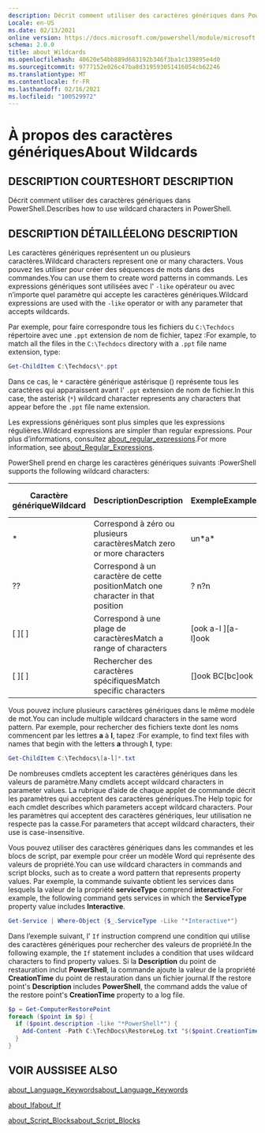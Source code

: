 ```yaml
---
description: Décrit comment utiliser des caractères génériques dans PowerShell.
Locale: en-US
ms.date: 02/13/2021
online version: https://docs.microsoft.com/powershell/module/microsoft.powershell.core/about/about_wildcards?view=powershell-7.2&WT.mc_id=ps-gethelp
schema: 2.0.0
title: about_Wildcards
ms.openlocfilehash: 40620e54bb889d683192b346f3ba1c139895e4d0
ms.sourcegitcommit: 9777152e026c47ba8d319593051416054cb62246
ms.translationtype: MT
ms.contentlocale: fr-FR
ms.lasthandoff: 02/16/2021
ms.locfileid: "100529972"
---
```

# <a name="about-wildcards"></a><span data-ttu-id="4c5c9-103">À propos des caractères génériques</span><span class="sxs-lookup"><span data-stu-id="4c5c9-103">About Wildcards</span></span>

## <a name="short-description"></a><span data-ttu-id="4c5c9-104">DESCRIPTION COURTE</span><span class="sxs-lookup"><span data-stu-id="4c5c9-104">SHORT DESCRIPTION</span></span>

<span data-ttu-id="4c5c9-105">Décrit comment utiliser des caractères génériques dans PowerShell.</span><span class="sxs-lookup"><span data-stu-id="4c5c9-105">Describes how to use wildcard characters in PowerShell.</span></span>

## <a name="long-description"></a><span data-ttu-id="4c5c9-106">DESCRIPTION DÉTAILLÉE</span><span class="sxs-lookup"><span data-stu-id="4c5c9-106">LONG DESCRIPTION</span></span>

<span data-ttu-id="4c5c9-107">Les caractères génériques représentent un ou plusieurs caractères.</span><span class="sxs-lookup"><span data-stu-id="4c5c9-107">Wildcard characters represent one or many characters.</span></span> <span data-ttu-id="4c5c9-108">Vous pouvez les utiliser pour créer des séquences de mots dans des commandes.</span><span class="sxs-lookup"><span data-stu-id="4c5c9-108">You can use them to create word patterns in commands.</span></span> <span data-ttu-id="4c5c9-109">Les expressions génériques sont utilisées avec l' `-like` opérateur ou avec n’importe quel paramètre qui accepte les caractères génériques.</span><span class="sxs-lookup"><span data-stu-id="4c5c9-109">Wildcard expressions are used with the `-like` operator or with any parameter that accepts wildcards.</span></span>

<span data-ttu-id="4c5c9-110">Par exemple, pour faire correspondre tous les fichiers du `C:\Techdocs` répertoire avec une `.ppt` extension de nom de fichier, tapez :</span><span class="sxs-lookup"><span data-stu-id="4c5c9-110">For example, to match all the files in the `C:\Techdocs` directory with a `.ppt` file name extension, type:</span></span>

```powershell
Get-ChildItem C:\Techdocs\*.ppt
```

<span data-ttu-id="4c5c9-111">Dans ce cas, le `*` caractère générique astérisque () représente tous les caractères qui apparaissent avant l' `.ppt` extension de nom de fichier.</span><span class="sxs-lookup"><span data-stu-id="4c5c9-111">In this case, the asterisk (`*`) wildcard character represents any characters that appear before the `.ppt` file name extension.</span></span>

<span data-ttu-id="4c5c9-112">Les expressions génériques sont plus simples que les expressions régulières.</span><span class="sxs-lookup"><span data-stu-id="4c5c9-112">Wildcard expressions are simpler than regular expressions.</span></span> <span data-ttu-id="4c5c9-113">Pour plus d’informations, consultez [about_regular_expressions](./about_Regular_Expressions.md).</span><span class="sxs-lookup"><span data-stu-id="4c5c9-113">For more information, see [about_Regular_Expressions](./about_Regular_Expressions.md).</span></span>

<span data-ttu-id="4c5c9-114">PowerShell prend en charge les caractères génériques suivants :</span><span class="sxs-lookup"><span data-stu-id="4c5c9-114">PowerShell supports the following wildcard characters:</span></span>

|<span data-ttu-id="4c5c9-115">Caractère générique</span><span class="sxs-lookup"><span data-stu-id="4c5c9-115">Wildcard</span></span>|<span data-ttu-id="4c5c9-116">Description</span><span class="sxs-lookup"><span data-stu-id="4c5c9-116">Description</span></span>               |<span data-ttu-id="4c5c9-117">Exemple</span><span class="sxs-lookup"><span data-stu-id="4c5c9-117">Example</span></span> |<span data-ttu-id="4c5c9-118">Faire correspondre</span><span class="sxs-lookup"><span data-stu-id="4c5c9-118">Match</span></span>        |<span data-ttu-id="4c5c9-119">Aucune correspondance</span><span class="sxs-lookup"><span data-stu-id="4c5c9-119">No Match</span></span>|
|--------|--------------------------|--------|-------------|--------|
|\*      |<span data-ttu-id="4c5c9-120">Correspond à zéro ou plusieurs caractères</span><span class="sxs-lookup"><span data-stu-id="4c5c9-120">Match zero or more characters</span></span> | <span data-ttu-id="4c5c9-121">un\*</span><span class="sxs-lookup"><span data-stu-id="4c5c9-121">a\*</span></span>  | <span data-ttu-id="4c5c9-122">aA, AG, Apple</span><span class="sxs-lookup"><span data-stu-id="4c5c9-122">aA, ag, Apple</span></span> | <span data-ttu-id="4c5c9-123">Banana</span><span class="sxs-lookup"><span data-stu-id="4c5c9-123">banana</span></span> |
|<span data-ttu-id="4c5c9-124">?</span><span class="sxs-lookup"><span data-stu-id="4c5c9-124">?</span></span>       |<span data-ttu-id="4c5c9-125">Correspond à un caractère de cette position</span><span class="sxs-lookup"><span data-stu-id="4c5c9-125">Match one character in that position</span></span> | <span data-ttu-id="4c5c9-126">? n</span><span class="sxs-lookup"><span data-stu-id="4c5c9-126">?n</span></span> | <span data-ttu-id="4c5c9-127">, dans, sur</span><span class="sxs-lookup"><span data-stu-id="4c5c9-127">an, in, on</span></span> | <span data-ttu-id="4c5c9-128">antécédent</span><span class="sxs-lookup"><span data-stu-id="4c5c9-128">ran</span></span> |
|<span data-ttu-id="4c5c9-129">\[ \]</span><span class="sxs-lookup"><span data-stu-id="4c5c9-129">\[ \]</span></span>   |<span data-ttu-id="4c5c9-130">Correspond à une plage de caractères</span><span class="sxs-lookup"><span data-stu-id="4c5c9-130">Match a range of characters</span></span> | <span data-ttu-id="4c5c9-131">\[ook a-l \]</span><span class="sxs-lookup"><span data-stu-id="4c5c9-131">\[a-l\]ook</span></span> | <span data-ttu-id="4c5c9-132">livre, Cook, look</span><span class="sxs-lookup"><span data-stu-id="4c5c9-132">book, cook, look</span></span> | <span data-ttu-id="4c5c9-133">prit</span><span class="sxs-lookup"><span data-stu-id="4c5c9-133">took</span></span> |
|<span data-ttu-id="4c5c9-134">\[ \]</span><span class="sxs-lookup"><span data-stu-id="4c5c9-134">\[ \]</span></span>   |<span data-ttu-id="4c5c9-135">Rechercher des caractères spécifiques</span><span class="sxs-lookup"><span data-stu-id="4c5c9-135">Match specific characters</span></span> | <span data-ttu-id="4c5c9-136">\[\]ook BC</span><span class="sxs-lookup"><span data-stu-id="4c5c9-136">\[bc\]ook</span></span> | <span data-ttu-id="4c5c9-137">livre, Cook</span><span class="sxs-lookup"><span data-stu-id="4c5c9-137">book, cook</span></span> | <span data-ttu-id="4c5c9-138">rester</span><span class="sxs-lookup"><span data-stu-id="4c5c9-138">hook</span></span> |

<span data-ttu-id="4c5c9-139">Vous pouvez inclure plusieurs caractères génériques dans le même modèle de mot.</span><span class="sxs-lookup"><span data-stu-id="4c5c9-139">You can include multiple wildcard characters in the same word pattern.</span></span> <span data-ttu-id="4c5c9-140">Par exemple, pour rechercher des fichiers texte dont les noms commencent par les lettres **a** à **l**, tapez :</span><span class="sxs-lookup"><span data-stu-id="4c5c9-140">For example, to find text files with names that begin with the letters **a** through **l**, type:</span></span>

```powershell
Get-ChildItem C:\Techdocs\[a-l]*.txt
```

<span data-ttu-id="4c5c9-141">De nombreuses cmdlets acceptent les caractères génériques dans les valeurs de paramètre.</span><span class="sxs-lookup"><span data-stu-id="4c5c9-141">Many cmdlets accept wildcard characters in parameter values.</span></span> <span data-ttu-id="4c5c9-142">La rubrique d’aide de chaque applet de commande décrit les paramètres qui acceptent des caractères génériques.</span><span class="sxs-lookup"><span data-stu-id="4c5c9-142">The Help topic for each cmdlet describes which parameters accept wildcard characters.</span></span> <span data-ttu-id="4c5c9-143">Pour les paramètres qui acceptent des caractères génériques, leur utilisation ne respecte pas la casse.</span><span class="sxs-lookup"><span data-stu-id="4c5c9-143">For parameters that accept wildcard characters, their use is case-insensitive.</span></span>

<span data-ttu-id="4c5c9-144">Vous pouvez utiliser des caractères génériques dans les commandes et les blocs de script, par exemple pour créer un modèle Word qui représente des valeurs de propriété.</span><span class="sxs-lookup"><span data-stu-id="4c5c9-144">You can use wildcard characters in commands and script blocks, such as to create a word pattern that represents property values.</span></span> <span data-ttu-id="4c5c9-145">Par exemple, la commande suivante obtient les services dans lesquels la valeur de la propriété **serviceType** comprend **interactive**.</span><span class="sxs-lookup"><span data-stu-id="4c5c9-145">For example, the following command gets services in which the **ServiceType** property value includes **Interactive**.</span></span>

```powershell
Get-Service | Where-Object {$_.ServiceType -Like "*Interactive*"}
```

<span data-ttu-id="4c5c9-146">Dans l’exemple suivant, l' `If` instruction comprend une condition qui utilise des caractères génériques pour rechercher des valeurs de propriété.</span><span class="sxs-lookup"><span data-stu-id="4c5c9-146">In the following example, the `If` statement includes a condition that uses wildcard characters to find property values.</span></span> <span data-ttu-id="4c5c9-147">Si la **Description** du point de restauration inclut **PowerShell**, la commande ajoute la valeur de la propriété **CreationTime** du point de restauration dans un fichier journal.</span><span class="sxs-lookup"><span data-stu-id="4c5c9-147">If the restore point's **Description** includes **PowerShell**, the command adds the value of the restore point's **CreationTime** property to a log file.</span></span>

```powershell
$p = Get-ComputerRestorePoint
foreach ($point in $p) {
  if ($point.description -like "*PowerShell*") {
    Add-Content -Path C:\TechDocs\RestoreLog.txt "$($point.CreationTime)"
  }
}
```

## <a name="see-also"></a><span data-ttu-id="4c5c9-148">VOIR AUSSI</span><span class="sxs-lookup"><span data-stu-id="4c5c9-148">SEE ALSO</span></span>

[<span data-ttu-id="4c5c9-149">about_Language_Keywords</span><span class="sxs-lookup"><span data-stu-id="4c5c9-149">about_Language_Keywords</span></span>](about_Language_Keywords.md)

[<span data-ttu-id="4c5c9-150">about_If</span><span class="sxs-lookup"><span data-stu-id="4c5c9-150">about_If</span></span>](about_If.md)

[<span data-ttu-id="4c5c9-151">about_Script_Blocks</span><span class="sxs-lookup"><span data-stu-id="4c5c9-151">about_Script_Blocks</span></span>](about_Script_Blocks.md)

